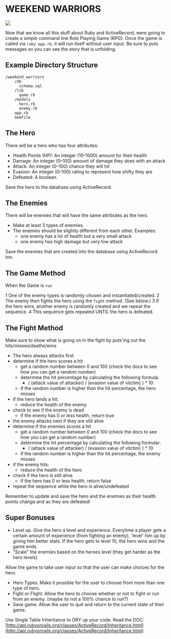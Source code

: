 # WEEKEND WARRIORS

![](http://www.hixxysoft.com/Images/unepic-pc-role-playing-game-1.jpg)

Now that we know all this stuff about Ruby and ActiveRecord, were going to create a simple command line Role Playing Game (RPG). Once the game is called via ```ruby app.rb```, it will run itself without user input. Be sure to puts messages so you can see the story that is unfolding.

## Example Directory Structure
```
/weekend_warriors
    /db
      schema.sql
    /lib
      game.rb
    /models
      hero.rb
      enemy.rb
    app.rb
    Gemfile
```


## The Hero

There will be a hero who has four attributes:

  * Health Points (HP): An integer (10–1000) amount for their health
  * Damage: An integer (0–100) amount of damage they does with an attack
  * Attack: An integer (0–100) chance they will hit
  * Evasion: An integer (0–100) rating to represent how shifty they are
  * Defeated: A boolean.

Save the hero to the database using ActiveRecord.

## The Enemies
There will be enemies that will have the same attributes as the hero.

* Make at least 3 types of enemies.
* The enemies should be slightly different from each other. 
  Examples:
    * one enemy has a lot of health but a very small attack
    * one enemy has high damage but very low attack

Save the enemies that are created into the database using ActiveRecord too.

## The Game Method
When the Game is ```run```

1 One of the enemy types is randomly chosen and instantiated/created.
2 The enemy then fights the hero using the ```fight``` method. (See below.)
3 If the hero wins, another enemy is randomly created and we repeat the sequence.
4 This sequence gets repeated UNTIL the hero is defeated.

## The Fight Method

Make sure to show what is going on in the fight by puts'ing out the hits/misses/deaths/wins

* The hero always attacks first
* determine if the hero scores a hit
    * get a random number between 0 and 100 (check the docs to see how you can get a random number)
    * determine the hit percentage by calculating the following formula:
      * ( (attack value of attacker) / (evasion value of vitctim) ) * 10
    * if the random number is higher than the hit percentage, the hero misses
* if the hero lands a hit: 
    * reduce the health of the enemy
* check to see if the enemy is dead
    * if the enemy has 0 or less health, return true
* the enemy attacks next if they are still alive
* determine if the enemies scores a hit
    * get a random number between 0 and 100 (check the docs to see how you can get a random number)
    * determine the hit percentage by calculating the following formular:
        * ( (attack value of attacker) / (evasion value of vitctim) ) * 10
    * if the random number is higher than the hit percentage, the enemy misses
* if the enemy hits:
    * reduce the health of the hero
* check if the hero is still alive
    * if the hero has 0 or less health, return false
* repeat the sequence while the hero is alive/undefeated

Remember to update and save the hero and the enemies as their health points change and as they are defeated!

## Super Bonuses

* Level up. Give the hero a level and experience. Everytime a player gets a certain amount of experience (from fighting an enemy), 'level' him up by giving him better stats. If the hero gets to level 10, the hero wins and the game ends.
* "Scale" the enemies based on the heroes level (they get harder as the hero levels)


Allow the game to take user input so that the user can make choices for the hero.

* Hero Types. Make it possible for the user to choose from more than one type of hero.
* Fight or Flight. Allow the hero to choose whether or not to fight or run from an enemy. (maybe its not a 100% chance to run?)
* Save game. Allow the user to quit and return to the current state of their game.

Use Single Table Inheritance to DRY up your code.
Read the DOC: [http://api.rubyonrails.org/classes/ActiveRecord/Inheritance.html](http://api.rubyonrails.org/classes/ActiveRecord/Inheritance.html)


